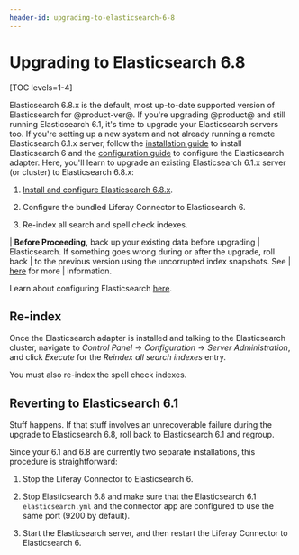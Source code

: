 ```yaml
---
header-id: upgrading-to-elasticsearch-6-8
---
```


# Upgrading to Elasticsearch 6.8

[TOC levels=1-4]

Elasticsearch 6.8.x is the default, most up-to-date supported version of
Elasticsearch for @product-ver@. If you're upgrading @product@ and still running
Elasticsearch 6.1, it's time to upgrade your Elasticsearch servers too. If
you're setting up a new system and not already running a remote Elasticsearch
6.1.x server, follow the 
[installation guide](/docs/7-2/deploy/-/knowledge_base/d/installing-elasticsearch) to install
Elasticsearch 6 and the 
[configuration guide](/docs/7-2/deploy/-/knowledge_base/d/configuring-the-liferay-elasticsearch-connector)
to configure the Elasticsearch adapter. Here, you'll learn to upgrade an
existing Elasticsearch 6.1.x server (or cluster) to Elasticsearch 6.8.x: 

1.  [Install and configure Elasticsearch 6.8.x](/docs/7-2/deploy/-/knowledge_base/d/elasticsearch).

2.  Configure the bundled Liferay Connector to Elasticsearch 6.

3.  Re-index all search  and spell check indexes.

| **Before Proceeding,** back up your existing data before upgrading
| Elasticsearch. If something goes wrong during or after the upgrade, roll back
| to the previous version using the uncorrupted index snapshots. See
| [here](/docs/7-2/deploy/-/knowledge_base/d/backing-up-elasticsearch) for more
| information.

Learn about configuring Elasticsearch [here](/docs/7-2/deploy/-/knowledge_base/d/configuring-the-liferay-elasticsearch-connector).

## Re-index

Once the Elasticsearch adapter is installed and talking to the Elasticsearch
cluster, navigate to *Control Panel* &rarr; *Configuration* &rarr; *Server
Administration*, and click *Execute* for the *Reindex all search indexes* entry.

You must also re-index the spell check indexes.

## Reverting to Elasticsearch 6.1 

Stuff happens. If that stuff involves an unrecoverable failure during the
upgrade to Elasticsearch 6.8, roll back to Elasticsearch 6.1 and regroup.

Since your 6.1 and 6.8 are currently two separate installations, this procedure
is straightforward:

1.  Stop the Liferay Connector to Elasticsearch 6.

3.  Stop Elasticsearch 6.8 and make sure that the Elasticsearch 6.1
    `elasticsearch.yml` and the connector app are configured to use the same
    port (9200 by default).

3.  Start the Elasticsearch server, and then restart the Liferay Connector to
    Elasticsearch 6.

